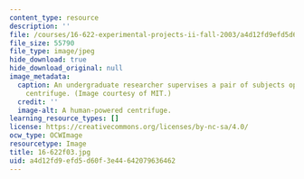 ```yaml
---
content_type: resource
description: ''
file: /courses/16-622-experimental-projects-ii-fall-2003/a4d12fd9efd5d60f3e44642079636462_16-622f03.jpg
file_size: 55790
file_type: image/jpeg
hide_download: true
hide_download_original: null
image_metadata:
  caption: An undergraduate researcher supervises a pair of subjects operating a human-powered
    centrifuge. (Image courtesy of MIT.)
  credit: ''
  image-alt: A human-powered centrifuge.
learning_resource_types: []
license: https://creativecommons.org/licenses/by-nc-sa/4.0/
ocw_type: OCWImage
resourcetype: Image
title: 16-622f03.jpg
uid: a4d12fd9-efd5-d60f-3e44-642079636462
---
```

